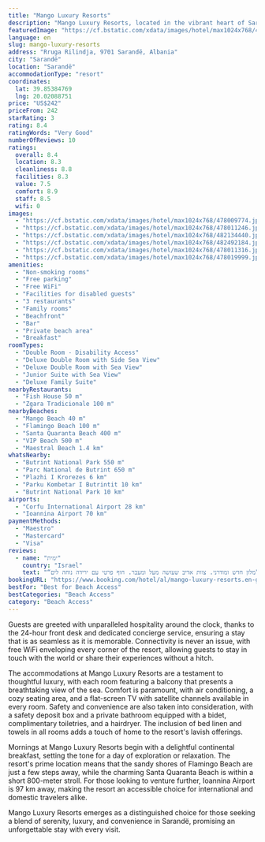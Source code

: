 ```yaml
---
title: "Mango Luxury Resorts"
description: "Mango Luxury Resorts, located in the vibrant heart of Sarandë and merely steps away from the pristine Mango Beach, stands as a beacon of comfort and luxury for travelers."
featuredImage: "https://cf.bstatic.com/xdata/images/hotel/max1024x768/478009774.jpg?k=481df30ae88a20dd5f8cd80c08fc4b615cf6ebb45a634f5a423f0951c4ce7644&o=&hp=1"
language: en
slug: mango-luxury-resorts
address: "Rruga Rilindja, 9701 Sarandë, Albania"
city: "Sarandë"
location: "Sarandë"
accommodationType: "resort"
coordinates:
  lat: 39.85384769
  lng: 20.02088751
price: "US$242"
priceFrom: 242
starRating: 3
rating: 8.4
ratingWords: "Very Good"
numberOfReviews: 10
ratings:
  overall: 8.4
  location: 8.3
  cleanliness: 8.8
  facilities: 8.3
  value: 7.5
  comfort: 8.9
  staff: 8.5
  wifi: 0
images:
  - "https://cf.bstatic.com/xdata/images/hotel/max1024x768/478009774.jpg?k=481df30ae88a20dd5f8cd80c08fc4b615cf6ebb45a634f5a423f0951c4ce7644&o=&hp=1"
  - "https://cf.bstatic.com/xdata/images/hotel/max1024x768/478011246.jpg?k=9a162a94ee25b16bae68df3e950d6893bcef18e04ba6646f66a576636c0f29d4&o=&hp=1"
  - "https://cf.bstatic.com/xdata/images/hotel/max1024x768/482134440.jpg?k=e0b514ee8a41a7f63c056a3dac669e064e10e73232ad772d5a919f9c603f9fb3&o=&hp=1"
  - "https://cf.bstatic.com/xdata/images/hotel/max1024x768/482492184.jpg?k=1736a0f93eaefbd80faf5158f4db5cb44e7e2e1587ae04142785b2463dda9245&o=&hp=1"
  - "https://cf.bstatic.com/xdata/images/hotel/max1024x768/478011316.jpg?k=ea1b6741cf84fd645dc1c7bea63543ba146dc8cb6cd02f891735328ec8aa10af&o=&hp=1"
  - "https://cf.bstatic.com/xdata/images/hotel/max1024x768/478019999.jpg?k=423ed1ca484f7a33356f98c642a5748cd30fbac444a9a6c5b0daa10059741b6a&o=&hp=1"
amenities:
  - "Non-smoking rooms"
  - "Free parking"
  - "Free WiFi"
  - "Facilities for disabled guests"
  - "3 restaurants"
  - "Family rooms"
  - "Beachfront"
  - "Bar"
  - "Private beach area"
  - "Breakfast"
roomTypes:
  - "Double Room - Disability Access"
  - "Deluxe Double Room with Side Sea View"
  - "Deluxe Double Room with Sea View"
  - "Junior Suite with Sea View"
  - "Deluxe Family Suite"
nearbyRestaurants:
  - "Fish House 50 m"
  - "Zgara Tradicionale 100 m"
nearbyBeaches:
  - "Mango Beach 40 m"
  - "Flamingo Beach 100 m"
  - "Santa Quaranta Beach 400 m"
  - "VIP Beach 500 m"
  - "Maestral Beach 1.4 km"
whatsNearby:
  - "Butrint National Park 550 m"
  - "Parc National de Butrint 650 m"
  - "Plazhi I Krorezes 6 km"
  - "Parku Kombetar I Butrintit 10 km"
  - "Butrint National Park 10 km"
airports:
  - "Corfu International Airport 28 km"
  - "Ioannina Airport 70 km"
paymentMethods:
  - "Maestro"
  - "Mastercard"
  - "Visa"
reviews:
  - name: "ימית"
    country: "Israel"
    text: "“מלון חדש ומודרני. צוות אדיב שעושה מעל ומעבר. חוף פרטי עם ירידה נוחה לים”"
bookingURL: "https://www.booking.com/hotel/al/mango-luxury-resorts.en-gb.html?aid=8035640"
bestFor: "Best for Beach Access"
bestCategories: "Beach Access"
category: "Beach Access"
---
```


Guests are greeted with unparalleled hospitality around the clock, thanks to the 24-hour front desk and dedicated concierge service, ensuring a stay that is as seamless as it is memorable. Connectivity is never an issue, with free WiFi enveloping every corner of the resort, allowing guests to stay in touch with the world or share their experiences without a hitch.

The accommodations at Mango Luxury Resorts are a testament to thoughtful luxury, with each room featuring a balcony that presents a breathtaking view of the sea. Comfort is paramount, with air conditioning, a cozy seating area, and a flat-screen TV with satellite channels available in every room. Safety and convenience are also taken into consideration, with a safety deposit box and a private bathroom equipped with a bidet, complimentary toiletries, and a hairdryer. The inclusion of bed linen and towels in all rooms adds a touch of home to the resort's lavish offerings.

Mornings at Mango Luxury Resorts begin with a delightful continental breakfast, setting the tone for a day of exploration or relaxation. The resort's prime location means that the sandy shores of Flamingo Beach are just a few steps away, while the charming Santa Quaranta Beach is within a short 800-meter stroll. For those looking to venture further, Ioannina Airport is 97 km away, making the resort an accessible choice for international and domestic travelers alike.

Mango Luxury Resorts emerges as a distinguished choice for those seeking a blend of serenity, luxury, and convenience in Sarandë, promising an unforgettable stay with every visit.